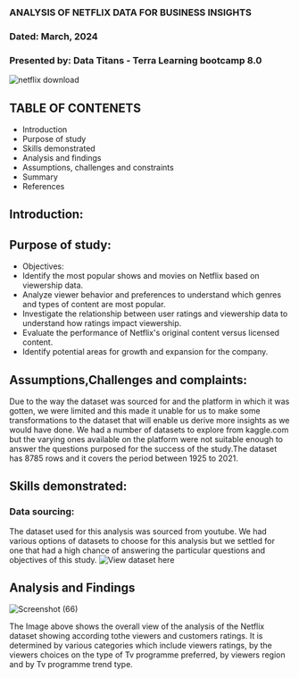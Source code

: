 ### ANALYSIS OF NETFLIX DATA FOR BUSINESS INSIGHTS 
### Dated:  March, 2024
### Presented by: Data Titans - Terra Learning bootcamp 8.0  


![netflix download](https://github.com/SEYI-FASE/Data-Titans/assets/134503256/64ea7837-bdf8-4dae-882b-ca75bf76a4dc)  


## TABLE OF CONTENETS
* Introduction
* Purpose of study
* Skills demonstrated
* Analysis and findings
* Assumptions, challenges and constraints
* Summary
* References


## Introduction:

## Purpose of study:
* Objectives:	
* Identify the most popular shows and movies on Netflix based on viewership data.
* Analyze viewer behavior and preferences to understand which genres and types of content are most popular.
* Investigate the relationship between user ratings and viewership data to understand how ratings impact viewership.
* Evaluate the performance of Netflix's original content versus licensed content.
* Identify potential areas for growth and expansion for the company.

## Assumptions,Challenges and complaints:
  Due to the way the dataset was sourced for and the platform in which it was gotten, we were limited and this made it unable for us to make some transformations to the dataset that will enable us derive more insights as we would have done. We had a number of datasets to explore from kaggle.com but the varying ones available on the platform were not suitable enough to answer the questions purposed for the success of the study.The dataset has 8785 rows and it covers the period between 1925 to 2021.

## Skills demonstrated:

 ### Data sourcing:
The dataset used for this analysis was sourced from youtube. We had various options of datasets to choose for this analysis but we settled    for one that had a high chance of answering the particular questions and objectives of this study. ![View dataset here](https://www.buymeacoffee.com/jiejenn/e/131884)

## Analysis and Findings
![Screenshot (66)](https://github.com/SEYI-FASE/Data-Titans/assets/134503256/f7284229-129c-43dd-82c1-a9bac3113c28)

The Image above shows the overall view of the analysis of the Netflix dataset showing according tothe viewers and customers ratings. It is determined by various categories which include viewers ratings, by the viewers choices on the type of Tv programme preferred, by viewers region and by Tv programme trend type.



